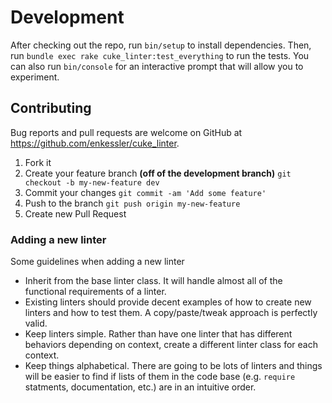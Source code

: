 # Development

After checking out the repo, run `bin/setup` to install dependencies. Then, run `bundle exec rake cuke_linter:test_everything` to run the tests. You can also run `bin/console` for an interactive prompt that will allow you to experiment.


## Contributing

Bug reports and pull requests are welcome on GitHub at https://github.com/enkessler/cuke_linter.

1. Fork it
2. Create your feature branch **(off of the development branch)**
   `git checkout -b my-new-feature dev`
3. Commit your changes
   `git commit -am 'Add some feature'`
4. Push to the branch
   `git push origin my-new-feature`
5. Create new Pull Request


### Adding a new linter

Some guidelines when adding a new linter
  * Inherit from the base linter class. It will handle almost all of the functional requirements of a linter.
  * Existing linters should provide decent examples of how to create new linters and how to test them. A copy/paste/tweak approach is perfectly valid.
  * Keep linters simple. Rather than have one linter that has different behaviors depending on context, create a different linter class for each context.
  * Keep things alphabetical. There are going to be lots of linters and things will be easier to find if lists of them in the code base (e.g. `require` statments, documentation, etc.) are in an intuitive order.

